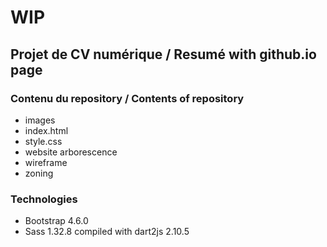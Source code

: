# WIP
## Projet de CV numérique / Resumé with github.io page
### Contenu du repository / Contents of repository
* images
* index.html
* style.css
* website arborescence
* wireframe
* zoning
### Technologies
* Bootstrap 4.6.0
* Sass 1.32.8 compiled with dart2js 2.10.5
